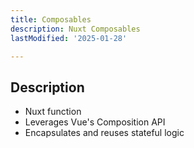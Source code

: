 ```yaml
---
title: Composables
description: Nuxt Composables
lastModified: '2025-01-28'

---
```


## Description

- Nuxt function
- Leverages Vue's Composition API
- Encapsulates and reuses stateful logic
